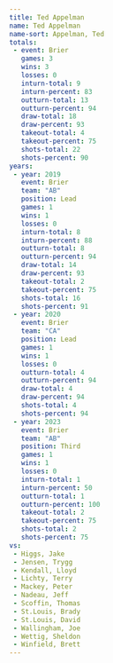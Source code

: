 ```yaml
---
title: Ted Appelman
name: Ted Appelman
name-sort: Appelman, Ted
totals:
 - event: Brier
   games: 3
   wins: 3
   losses: 0
   inturn-total: 9
   inturn-percent: 83
   outturn-total: 13
   outturn-percent: 94
   draw-total: 18
   draw-percent: 93
   takeout-total: 4
   takeout-percent: 75
   shots-total: 22
   shots-percent: 90
years:
 - year: 2019
   event: Brier
   team: "AB"
   position: Lead
   games: 1
   wins: 1
   losses: 0
   inturn-total: 8
   inturn-percent: 88
   outturn-total: 8
   outturn-percent: 94
   draw-total: 14
   draw-percent: 93
   takeout-total: 2
   takeout-percent: 75
   shots-total: 16
   shots-percent: 91
 - year: 2020
   event: Brier
   team: "CA"
   position: Lead
   games: 1
   wins: 1
   losses: 0
   outturn-total: 4
   outturn-percent: 94
   draw-total: 4
   draw-percent: 94
   shots-total: 4
   shots-percent: 94
 - year: 2023
   event: Brier
   team: "AB"
   position: Third
   games: 1
   wins: 1
   losses: 0
   inturn-total: 1
   inturn-percent: 50
   outturn-total: 1
   outturn-percent: 100
   takeout-total: 2
   takeout-percent: 75
   shots-total: 2
   shots-percent: 75
vs:
 - Higgs, Jake
 - Jensen, Trygg
 - Kendall, Lloyd
 - Lichty, Terry
 - Mackey, Peter
 - Nadeau, Jeff
 - Scoffin, Thomas
 - St.Louis, Brady
 - St.Louis, David
 - Wallingham, Joe
 - Wettig, Sheldon
 - Winfield, Brett
---
```


